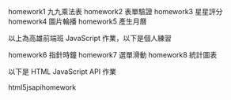 homework1 九九乘法表
homework2 表單驗證
homework3 星星評分
homework4 圖片輪播
homework5 產生月曆

以上為高雄前端班 JavaScript 作業，以下是個人練習

homework6 指針時鐘
homework7 選單滑動
homework8 統計圖表

以下是 HTML JavaScript API 作業

html5jsapihomework